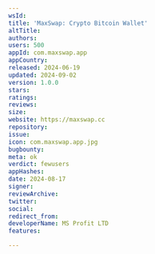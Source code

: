 ```yaml
---
wsId: 
title: 'MaxSwap: Crypto Bitcoin Wallet'
altTitle: 
authors: 
users: 500
appId: com.maxswap.app
appCountry: 
released: 2024-06-19
updated: 2024-09-02
version: 1.0.0
stars: 
ratings: 
reviews: 
size: 
website: https://maxswap.cc
repository: 
issue: 
icon: com.maxswap.app.jpg
bugbounty: 
meta: ok
verdict: fewusers
appHashes: 
date: 2024-08-17
signer: 
reviewArchive: 
twitter: 
social: 
redirect_from: 
developerName: MS Profit LTD
features: 

---
```


